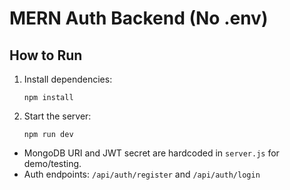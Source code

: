 # MERN Auth Backend (No .env)

## How to Run

1. Install dependencies:
   ```
   npm install
   ```
2. Start the server:
   ```
   npm run dev
   ```

- MongoDB URI and JWT secret are hardcoded in `server.js` for demo/testing.
- Auth endpoints: `/api/auth/register` and `/api/auth/login`
